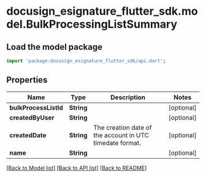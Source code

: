 # docusign_esignature_flutter_sdk.model.BulkProcessingListSummary

## Load the model package
```dart
import 'package:docusign_esignature_flutter_sdk/api.dart';
```

## Properties
Name | Type | Description | Notes
------------ | ------------- | ------------- | -------------
**bulkProcessListId** | **String** |  | [optional] 
**createdByUser** | **String** |  | [optional] 
**createdDate** | **String** | The creation date of the account in UTC timedate format. | [optional] 
**name** | **String** |  | [optional] 

[[Back to Model list]](../README.md#documentation-for-models) [[Back to API list]](../README.md#documentation-for-api-endpoints) [[Back to README]](../README.md)



